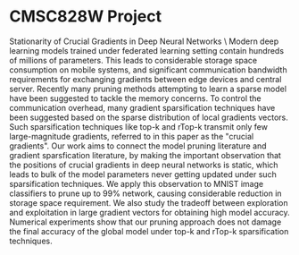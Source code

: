 # CMSC828W Project
Stationarity of Crucial Gradients in Deep Neural Networks
\\ Modern deep learning models trained under federated learning setting contain hundreds of millions of parameters. This leads to considerable storage space consumption on mobile systems, and  significant communication bandwidth requirements for exchanging gradients between edge devices and central server. Recently many pruning methods attempting to learn a sparse model have been suggested to tackle the memory concerns. To control the communication overhead, many gradient sparsification techniques have been suggested based on the sparse distribution of local gradients vectors. Such sparsification techniques like top-k and rTop-k transmit only few large-magnitude gradients, referred to in this paper as the "crucial gradients". Our work aims to connect the model pruning literature and gradient sparsfication literature, by making the important observation that the positions of crucial gradients in deep neural networks is static, which leads to bulk of the model parameters never getting updated under such sparsification techniques. We apply this observation to MNIST image classifiers to prune up to 99\% network, causing considerable reduction in storage space requirement. We also study the tradeoff between exploration and  exploitation in large gradient vectors for obtaining high model accuracy. Numerical experiments show that our pruning approach does not damage the final accuracy of the global model under top-k and rTop-k sparsification techniques.
